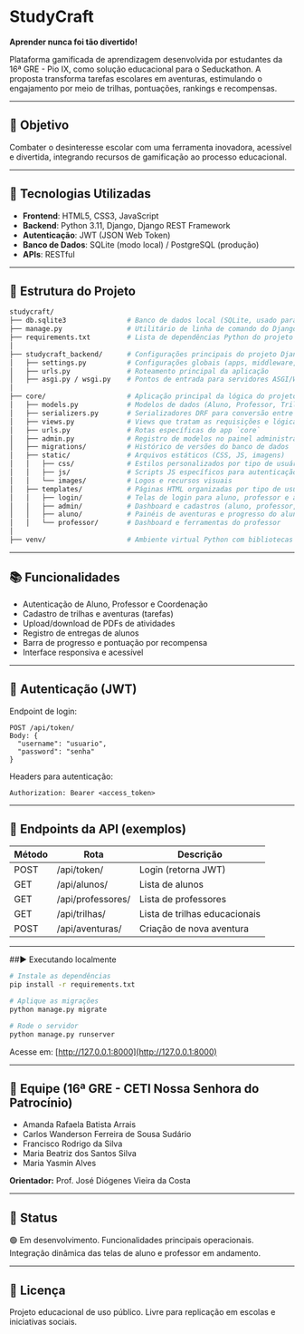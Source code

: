# StudyCraft

**Aprender nunca foi tão divertido!**

Plataforma gamificada de aprendizagem desenvolvida por estudantes da 16ª GRE - Pio IX, como solução educacional para o Seduckathon. A proposta transforma tarefas escolares em aventuras, estimulando o engajamento por meio de trilhas, pontuações, rankings e recompensas.

---

## 🎯 Objetivo

Combater o desinteresse escolar com uma ferramenta inovadora, acessível e divertida, integrando recursos de gamificação ao processo educacional.

---

## 🚀 Tecnologias Utilizadas

- **Frontend**: HTML5, CSS3, JavaScript
- **Backend**: Python 3.11, Django, Django REST Framework
- **Autenticação**: JWT (JSON Web Token)
- **Banco de Dados**: SQLite (modo local) / PostgreSQL (produção)
- **APIs**: RESTful

---

## 🧱 Estrutura do Projeto

```bash
studycraft/
├── db.sqlite3               # Banco de dados local (SQLite, usado para testes e desenvolvimento)
├── manage.py                # Utilitário de linha de comando do Django para gerenciar o projeto
├── requirements.txt         # Lista de dependências Python do projeto
│
├── studycraft_backend/      # Configurações principais do projeto Django
│   ├── settings.py          # Configurações globais (apps, middleware, banco, static, etc.)
│   ├── urls.py              # Roteamento principal da aplicação
│   ├── asgi.py / wsgi.py    # Pontos de entrada para servidores ASGI/WSGI
│
├── core/                    # Aplicação principal da lógica do projeto
│   ├── models.py            # Modelos de dados (Aluno, Professor, Trilha, etc.)
│   ├── serializers.py       # Serializadores DRF para conversão entre JSON e modelos
│   ├── views.py             # Views que tratam as requisições e lógica da API
│   ├── urls.py              # Rotas específicas do app `core`
│   ├── admin.py             # Registro de modelos no painel administrativo do Django
│   ├── migrations/          # Histórico de versões do banco de dados
│   ├── static/              # Arquivos estáticos (CSS, JS, imagens)
│   │   ├── css/             # Estilos personalizados por tipo de usuário (admin, aluno, etc.)
│   │   ├── js/              # Scripts JS específicos para autenticação e interações
│   │   └── images/          # Logos e recursos visuais
│   ├── templates/           # Páginas HTML organizadas por tipo de usuário
│   │   ├── login/           # Telas de login para aluno, professor e admin
│   │   ├── admin/           # Dashboard e cadastros (aluno, professor, trilha)
│   │   ├── aluno/           # Painéis de aventuras e progresso do aluno
│   │   └── professor/       # Dashboard e ferramentas do professor
│
├── venv/                    # Ambiente virtual Python com bibliotecas instaladas
```

---

## 📚 Funcionalidades

- Autenticação de Aluno, Professor e Coordenação
- Cadastro de trilhas e aventuras (tarefas)
- Upload/download de PDFs de atividades
- Registro de entregas de alunos
- Barra de progresso e pontuação por recompensa
- Interface responsiva e acessível

---

## 🔐 Autenticação (JWT)

Endpoint de login:
```http
POST /api/token/
Body: {
  "username": "usuario",
  "password": "senha"
}
```

Headers para autenticação:
```
Authorization: Bearer <access_token>
```

---

## 🔄 Endpoints da API (exemplos)

| Método | Rota                  | Descrição                   |
|--------|-----------------------|-----------------------------|
| POST   | /api/token/           | Login (retorna JWT)         |
| GET    | /api/alunos/          | Lista de alunos             |
| GET    | /api/professores/     | Lista de professores        |
| GET    | /api/trilhas/         | Lista de trilhas educacionais |
| POST   | /api/aventuras/       | Criação de nova aventura    |

---

##▶️ Executando localmente

```bash
# Instale as dependências
pip install -r requirements.txt

# Aplique as migrações
python manage.py migrate

# Rode o servidor
python manage.py runserver
```

Acesse em: [http://127.0.0.1:8000](http://127.0.0.1:8000)

---

## 👥 Equipe (16ª GRE - CETI Nossa Senhora do Patrocínio)

- Amanda Rafaela Batista Arrais
- Carlos Wanderson Ferreira de Sousa Sudário
- Francisco Rodrigo da Silva
- Maria Beatriz dos Santos Silva
- Maria Yasmin Alves

**Orientador:** Prof. José Diógenes Vieira da Costa

---

## 🏁 Status

🟢 Em desenvolvimento. Funcionalidades principais operacionais. Integração dinâmica das telas de aluno e professor em andamento.

---

## 📜 Licença

Projeto educacional de uso público. Livre para replicação em escolas e iniciativas sociais.
